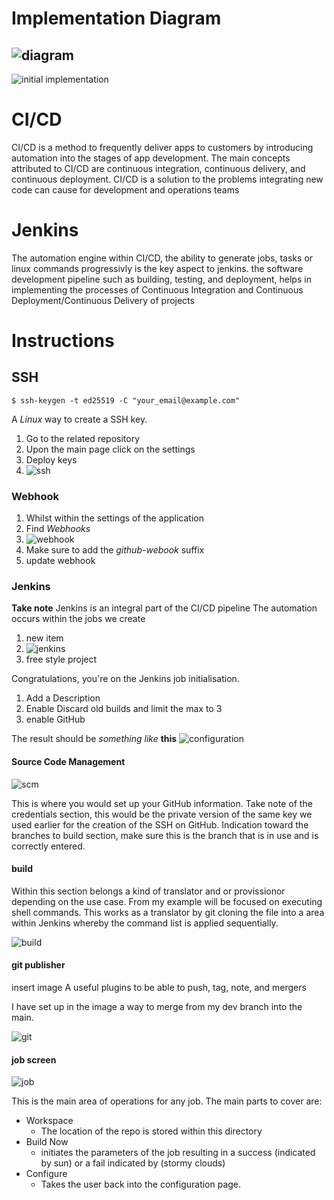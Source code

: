 # Implementation Diagram
![diagram](https://raw.githubusercontent.com/GNUKalashnikov/jenkins/main/images/jenkins.svg)
---
![initial implementation](https://raw.githubusercontent.com/GNUKalashnikov/jenkins/8937b4bceec4a15c6e8b5abd5fceb950017c0c79/jenkins.svg)
# CI/CD

CI/CD is a method to frequently deliver apps to customers by introducing automation into the stages of app development. The main concepts attributed to CI/CD are continuous integration, continuous delivery, and continuous deployment. CI/CD is a solution to the problems integrating new code can cause for development and operations teams

# Jenkins

The automation engine within CI/CD, the ability to generate jobs, tasks or linux commands progressivly is the key aspect to jenkins.
the software development pipeline such as building, testing, and deployment, helps in implementing the processes of Continuous Integration and Continuous Deployment/Continuous Delivery of projects

# Instructions

## SSH

```shell
$ ssh-keygen -t ed25519 -C "your_email@example.com"
```

A *Linux* way to create a SSH key.

1. Go to the related repository
2. Upon the main page click on the settings 
3. Deploy keys
4. ![ssh](https://github.com/GNUKalashnikov/jenkins/blob/main/images/Screenshot_20211210_091951.png?raw=true)

### Webhook

1. Whilst within the settings of the application
2. Find *Webhooks*
3. ![webhook](https://github.com/GNUKalashnikov/jenkins/blob/main/images/webhook.png?raw=true)
4. Make sure to add the *github-webook* suffix
5. update webhook

### Jenkins

**Take note**
Jenkins is an integral part of the CI/CD pipeline
The automation occurs within the jobs we create
1. new item
2. ![jenkins](https://github.com/GNUKalashnikov/jenkins/blob/main/images/jenkinsjob.png?raw=true)
3. free style project

Congratulations, you're on the Jenkins job initialisation.

1. Add a Description
2. Enable Discard old builds and limit the max to 3
3. enable GitHub

The result should be *something like* **this**
![configuration](https://github.com/GNUKalashnikov/jenkins/blob/main/images/jenkins-conf.png?raw=true)
#### Source Code Management

![scm](https://github.com/GNUKalashnikov/jenkins/blob/main/images/source-code.png?raw=true)

This is where you would set up your GitHub information.
Take note of the credentials section, this would be the private version of the same key we used earlier for the creation of the SSH on GitHub.
Indication toward the branches to build section, make sure this is the branch that is in use and is correctly entered.

#### build
Within this section belongs a kind of translator and or provissionor depending on the use case.
From my example will be focused on executing shell commands.
This works as a translator by git cloning the file into a area within Jenkins whereby the command list is applied sequentially.

![build](https://github.com/GNUKalashnikov/jenkins/blob/main/images/build.png)

#### git publisher
insert image
A useful plugins to be able to push, tag, note, and mergers

I have set up in the image a way to merge from my dev branch into the main.

![git](https://github.com/GNUKalashnikov/jenkins/blob/main/images/git%20-jenk.png?raw=true)

#### job screen
![job](https://github.com/GNUKalashnikov/jenkins/blob/main/images/jenkins-job-main.png?raw=true)

This is the main area of operations for any job.
The main parts to cover are:
* Workspace
    * The location of the repo is stored within this directory
* Build Now
    * initiates the parameters of the job resulting in a success (indicated by sun) or a fail indicated by (stormy clouds)
* Configure
    * Takes the user back into the configuration page.
